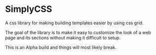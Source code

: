 # SimplyCSS
A css library for making building templates easier by using css grid.

The goal of the library is to make it easy to customize the look of a web page and its sections without making it difficult to setup.

This is an Alpha build and things will most likely break.

